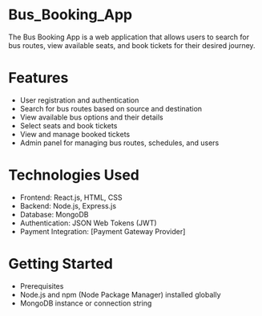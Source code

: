 # Bus_Booking_App

The Bus Booking App is a web application that allows users to search for bus routes, view available seats, and book tickets for their desired journey.

# Features

* User registration and authentication
* Search for bus routes based on source and destination
* View available bus options and their details
* Select seats and book tickets
* View and manage booked tickets
* Admin panel for managing bus routes, schedules, and users

# Technologies Used
* Frontend: React.js, HTML, CSS
* Backend: Node.js, Express.js
* Database: MongoDB
* Authentication: JSON Web Tokens (JWT)
* Payment Integration: [Payment Gateway Provider]

# Getting Started
* Prerequisites
* Node.js and npm (Node Package Manager) installed globally
* MongoDB instance or connection string

